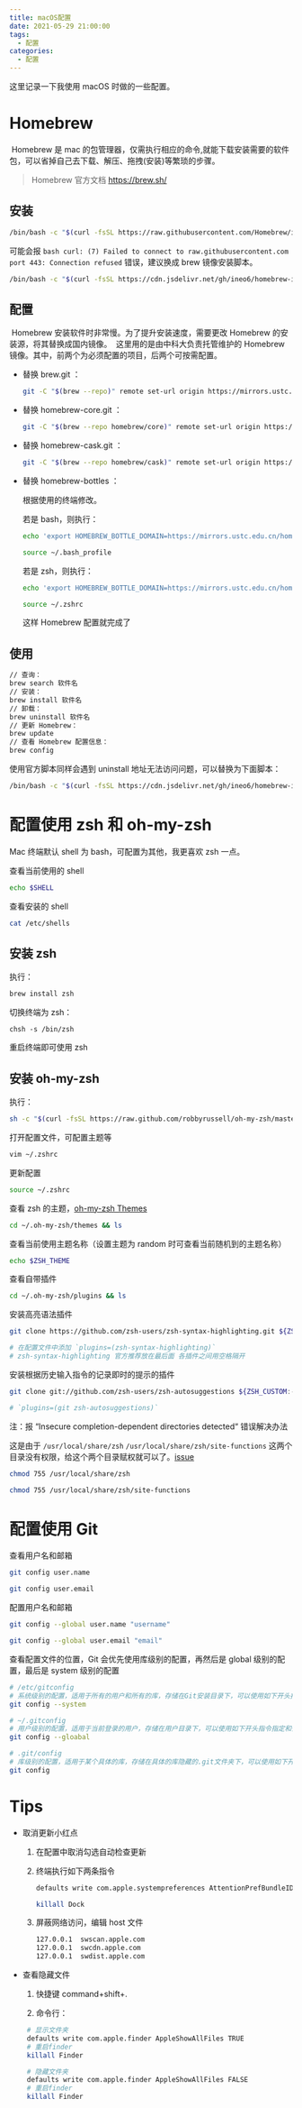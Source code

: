 ```yaml
---
title: macOS配置
date: 2021-05-29 21:00:00
tags:
  - 配置
categories:
  - 配置
---
```


这里记录一下我使用 macOS 时做的一些配置。

<!--more-->

# Homebrew

​ Homebrew 是 mac 的包管理器，仅需执行相应的命令,就能下载安装需要的软件包，可以省掉自己去下载、解压、拖拽(安装)等繁琐的步骤。

> Homebrew 官方文档 https://brew.sh/

## 安装

```bash
/bin/bash -c "$(curl -fsSL https://raw.githubusercontent.com/Homebrew/install/master/install.sh)"
```

可能会报 `bash curl: (7) Failed to connect to raw.githubusercontent.com port 443: Connection refused` 错误，建议换成 brew 镜像安装脚本。

```bash
/bin/bash -c "$(curl -fsSL https://cdn.jsdelivr.net/gh/ineo6/homebrew-install/install.sh)"
```

## 配置

​ Homebrew 安装软件时非常慢。为了提升安装速度，需要更改 Homebrew 的安装源，将其替换成国内镜像。
​ 这里用的是由中科大负责托管维护的 Homebrew 镜像。其中，前两个为必须配置的项目，后两个可按需配置。

- 替换 brew.git ：

  ```bash
  git -C "$(brew --repo)" remote set-url origin https://mirrors.ustc.edu.cn/brew.git
  ```

- 替换 homebrew-core.git ：

  ```bash
  git -C "$(brew --repo homebrew/core)" remote set-url origin https://mirrors.ustc.edu.cn/homebrew-core.git
  ```

- 替换 homebrew-cask.git ：

  ```bash
  git -C "$(brew --repo homebrew/cask)" remote set-url origin https://mirrors.ustc.edu.cn/homebrew-cask.git
  ```

- 替换 homebrew-bottles ：

  根据使用的终端修改。

  若是 bash，则执行：

  ```bash
  echo 'export HOMEBREW_BOTTLE_DOMAIN=https://mirrors.ustc.edu.cn/homebrew-bottles' >> ~/.bash_profile

  source ~/.bash_profile
  ```

  若是 zsh，则执行：

  ```bash
  echo 'export HOMEBREW_BOTTLE_DOMAIN=https://mirrors.ustc.edu.cn/homebrew-bottles' >> ~/.zshrc

  source ~/.zshrc
  ```

  这样 Homebrew 配置就完成了

## 使用

```bash
// 查询：
brew search 软件名
// 安装：
brew install 软件名
// 卸载：
brew uninstall 软件名
// 更新 Homebrew：
brew update
// 查看 Homebrew 配置信息：
brew config
```

使用官方脚本同样会遇到 uninstall 地址无法访问问题，可以替换为下面脚本：

```bash
/bin/bash -c "$(curl -fsSL https://cdn.jsdelivr.net/gh/ineo6/homebrew-install/uninstall)"
```

# 配置使用 zsh 和 oh-my-zsh

Mac 终端默认 shell 为 bash，可配置为其他，我更喜欢 zsh 一点。

查看当前使用的 shell

```bash
echo $SHELL
```

查看安装的 shell

```bash
cat /etc/shells
```

## 安装 zsh

执行：

```bash
brew install zsh
```

切换终端为 zsh：

```
chsh -s /bin/zsh
```

重启终端即可使用 zsh

## 安装 oh-my-zsh

执行：

```bash
sh -c "$(curl -fsSL https://raw.github.com/robbyrussell/oh-my-zsh/master/tools/install.sh)"
```

打开配置文件，可配置主题等

```bash
vim ~/.zshrc
```

更新配置

```bash
source ~/.zshrc
```

查看 zsh 的主题，[oh-my-zsh Themes](https://github.com/ohmyzsh/ohmyzsh/wiki/Themes)

```bash
cd ~/.oh-my-zsh/themes && ls
```

查看当前使用主题名称（设置主题为 random 时可查看当前随机到的主题名称）

```bash
echo $ZSH_THEME
```

查看自带插件

```bash
cd ~/.oh-my-zsh/plugins && ls
```

安装高亮语法插件

```bash
git clone https://github.com/zsh-users/zsh-syntax-highlighting.git ${ZSH_CUSTOM:-~/.oh-my-zsh/custom}/plugins/zsh-syntax-highlighting

# 在配置文件中添加 `plugins=(zsh-syntax-highlighting)`
# zsh-syntax-highlighting 官方推荐放在最后面 各插件之间用空格隔开
```

安装根据历史输入指令的记录即时的提示的插件

```bash
git clone git://github.com/zsh-users/zsh-autosuggestions ${ZSH_CUSTOM:-~/.oh-my-zsh/custom}/plugins/zsh-autosuggestions

# `plugins=(git zsh-autosuggestions)`
```

注：报 “Insecure completion-dependent directories detected“ 错误解决办法

这是由于 `/usr/local/share/zsh` `/usr/local/share/zsh/site-functions` 这两个目录没有权限，给这个两个目录赋权就可以了。[issue](https://github.com/robbyrussell/oh-my-zsh/issues/6835)

```bash
chmod 755 /usr/local/share/zsh

chmod 755 /usr/local/share/zsh/site-functions
```

# 配置使用 Git

查看用户名和邮箱

```bash
git config user.name

git config user.email
```

配置用户名和邮箱

```bash
git config --global user.name "username"

git config --global user.email "email"
```

查看配置文件的位置，Git 会优先使用库级别的配置，再然后是 global 级别的配置，最后是 system 级别的配置

```bash
# /etc/gitconfig
# 系统级别的配置，适用于所有的用户和所有的库，存储在Git安装目录下，可以使用如下开头指令指定和修改
git config --system
```

```bash
# ~/.gitconfig
# 用户级别的配置，适用于当前登录的用户，存储在用户目录下，可以使用如下开头指令指定和修改
git config --gloabal
```

```bash
# .git/config
# 库级别的配置，适用于某个具体的库，存储在具体的库隐藏的.git文件夹下，可以使用如下开头指令指定和修改
git config
```

# Tips

- 取消更新小红点

  1. 在配置中取消勾选自动检查更新

  2. 终端执行如下两条指令

     ```bash
     defaults write com.apple.systempreferences AttentionPrefBundleIDs 0

     killall Dock
     ```

  3. 屏蔽网络访问，编辑 host 文件

     ```bash
     127.0.0.1 	swscan.apple.com
     127.0.0.1 	swcdn.apple.com
     127.0.0.1 	swdist.apple.com
     ```

- 查看隐藏文件

  1. 快捷键 command+shift+.

  2. 命令行：

  ```bash
   # 显示文件夹
   defaults write com.apple.finder AppleShowAllFiles TRUE
   # 重启finder
   killall Finder

   # 隐藏文件夹
   defaults write com.apple.finder AppleShowAllFiles FALSE
   # 重启finder
   killall Finder
  ```
